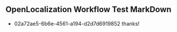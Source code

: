 ## OpenLocalization Workflow Test MarkDown
* 02a72ae5-6b6e-4561-a194-d2d7d6919852 
thanks!<!--HONumber=Mar16_HO3-->
